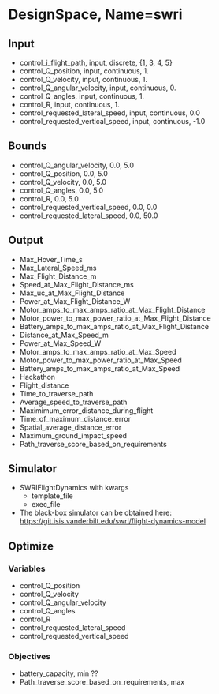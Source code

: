 # DesignSpace, Name=swri
## Input
<!-- battery_capacity, input, continuous, 1100.0 -->
* control_i_flight_path, input, discrete, {1, 3, 4, 5}
* control_Q_position, input, continuous, 1.
* control_Q_velocity, input, continuous, 1.
* control_Q_angular_velocity, input, continuous, 0.
* control_Q_angles, input, continuous, 1.
* control_R, input, continuous, 1.
* control_requested_lateral_speed, input, continuous, 0.0
* control_requested_vertical_speed, input, continuous, -1.0

## Bounds
<!-- propeller_radius, 104, 173 -->
<!-- battery_capacity, 1100.0, 6000.0 ?? -->
<!-- control_Q_angles, 0.0, 5.0 -->
<!-- control_i_flight_path, 1, 1 -->
* control_Q_angular_velocity, 0.0, 5.0
* control_Q_position, 0.0, 5.0
* control_Q_velocity, 0.0, 5.0
* control_Q_angles, 0.0, 5.0
* control_R, 0.0, 5.0
* control_requested_vertical_speed, 0.0, 0.0
* control_requested_lateral_speed, 0.0, 50.0

## Output
<!-- * Flight_distance, output, continuous
* Time_to_traverse_path, output, continuous
* Time_of_maximum_distance_error, output, continuous
* Maximimum_error_distance_during_flight, output, continuous
* Path_traverse_score_based_on_requirements, output, continuous -->
* Max_Hover_Time_s
* Max_Lateral_Speed_ms
* Max_Flight_Distance_m
* Speed_at_Max_Flight_Distance_ms
* Max_uc_at_Max_Flight_Distance
* Power_at_Max_Flight_Distance_W
* Motor_amps_to_max_amps_ratio_at_Max_Flight_Distance
* Motor_power_to_max_power_ratio_at_Max_Flight_Distance
* Battery_amps_to_max_amps_ratio_at_Max_Flight_Distance
* Distance_at_Max_Speed_m
* Power_at_Max_Speed_W
* Motor_amps_to_max_amps_ratio_at_Max_Speed
* Motor_power_to_max_power_ratio_at_Max_Speed
* Battery_amps_to_max_amps_ratio_at_Max_Speed
* Hackathon
* Flight_distance
* Time_to_traverse_path
* Average_speed_to_traverse_path
* Maximimum_error_distance_during_flight
* Time_of_maximum_distance_error
* Spatial_average_distance_error
* Maximum_ground_impact_speed
* Path_traverse_score_based_on_requirements

## Simulator
* SWRIFlightDynamics with kwargs
  * template_file
  * exec_file
* The black-box simulator can be obtained here:
https://git.isis.vanderbilt.edu/swri/flight-dynamics-model

## Optimize
### Variables
* control_Q_position
* control_Q_velocity
* control_Q_angular_velocity
* control_Q_angles
* control_R
* control_requested_lateral_speed
* control_requested_vertical_speed

### Objectives
* battery_capacity, min ??
* Path_traverse_score_based_on_requirements, max
